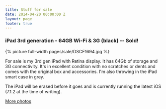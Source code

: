 ```yaml
---
title: Stuff for sale
date: 2014-04-20 00:00:00 Z
layout: page
footer: true
---
```


### iPad 3rd generation - 64GB Wi-Fi & 3G (black) -- Sold!

{% picture full-width pages/sale/DSCF1694.jpg %}

For sale is my 3rd gen iPad with Retina display. It has 64Gb of storage and 3G connectivity. It's in excellent condition with no scratches or dents and comes with the original box and accessories. I'm also throwing in the iPad smart case in grey.

The iPad will be erased before it goes and is currently running the latest iOS (7.1.2 at the time of writing).

[More photos](https://danbarber.trovebox.com/photos/album-c/token-9cb5969dcb/list)
